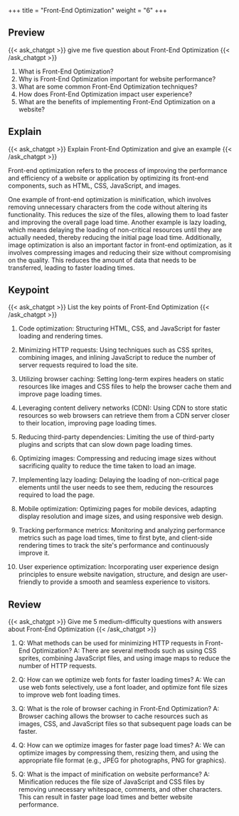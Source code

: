 +++
title = "Front-End Optimization"
weight = "6"
+++
## Preview
{{< ask_chatgpt >}}
give me five question about Front-End Optimization
{{< /ask_chatgpt >}}



1. What is Front-End Optimization?
2. Why is Front-End Optimization important for website performance?
3. What are some common Front-End Optimization techniques?
4. How does Front-End Optimization impact user experience?
5. What are the benefits of implementing Front-End Optimization on a website?   

## Explain
{{< ask_chatgpt >}}
Explain Front-End Optimization and give an example
{{< /ask_chatgpt >}}



Front-end optimization refers to the process of improving the performance and efficiency of a website or application by optimizing its front-end components, such as HTML, CSS, JavaScript, and images.

One example of front-end optimization is minification, which involves removing unnecessary characters from the code without altering its functionality. This reduces the size of the files, allowing them to load faster and improving the overall page load time. Another example is lazy loading, which means delaying the loading of non-critical resources until they are actually needed, thereby reducing the initial page load time. Additionally, image optimization is also an important factor in front-end optimization, as it involves compressing images and reducing their size without compromising on the quality. This reduces the amount of data that needs to be transferred, leading to faster loading times.   

## Keypoint
{{< ask_chatgpt >}}
List the key points of Front-End Optimization
{{< /ask_chatgpt >}}



1. Code optimization: Structuring HTML, CSS, and JavaScript for faster loading and rendering times.

2. Minimizing HTTP requests: Using techniques such as CSS sprites, combining images, and inlining JavaScript to reduce the number of server requests required to load the site.

3. Utilizing browser caching: Setting long-term expires headers on static resources like images and CSS files to help the browser cache them and improve page loading times.

4. Leveraging content delivery networks (CDN): Using CDN to store static resources so web browsers can retrieve them from a CDN server closer to their location, improving page loading times.

5. Reducing third-party dependencies: Limiting the use of third-party plugins and scripts that can slow down page loading times.

6. Optimizing images: Compressing and reducing image sizes without sacrificing quality to reduce the time taken to load an image.

7. Implementing lazy loading: Delaying the loading of non-critical page elements until the user needs to see them, reducing the resources required to load the page.

8. Mobile optimization: Optimizing pages for mobile devices, adapting display resolution and image sizes, and using responsive web design. 

9. Tracking performance metrics: Monitoring and analyzing performance metrics such as page load times, time to first byte, and client-side rendering times to track the site's performance and continuously improve it.

10. User experience optimization: Incorporating user experience design principles to ensure website navigation, structure, and design are user-friendly to provide a smooth and seamless experience to visitors.   

## Review
{{< ask_chatgpt >}}
Give me 5 medium-difficulty questions with answers about Front-End Optimization
{{< /ask_chatgpt >}}



1) Q: What methods can be used for minimizing HTTP requests in Front-End Optimization? 
   A: There are several methods such as using CSS sprites, combining JavaScript files, and using image maps to reduce the number of HTTP requests.

2) Q: How can we optimize web fonts for faster loading times? 
   A: We can use web fonts selectively, use a font loader, and optimize font file sizes to improve web font loading times.

3) Q: What is the role of browser caching in Front-End Optimization? 
   A: Browser caching allows the browser to cache resources such as images, CSS, and JavaScript files so that subsequent page loads can be faster.

4) Q: How can we optimize images for faster page load times? 
   A: We can optimize images by compressing them, resizing them, and using the appropriate file format (e.g., JPEG for photographs, PNG for graphics).

5) Q: What is the impact of minification on website performance? 
   A: Minification reduces the file size of JavaScript and CSS files by removing unnecessary whitespace, comments, and other characters. This can result in faster page load times and better website performance.   

